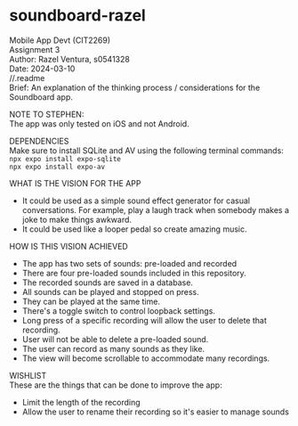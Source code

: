 # soundboard-razel

Mobile App Devt (CIT2269)  
Assignment 3   
Author: Razel Ventura, s0541328  
Date: 2024-03-10  
//.readme  
Brief: An explanation of the thinking process / considerations for the Soundboard app.


NOTE TO STEPHEN:  
The app was only tested on iOS and not Android.  


DEPENDENCIES  
Make sure to install SQLite and AV using the following terminal commands:    
`npx expo install expo-sqlite`   
`npx expo install expo-av`


WHAT IS THE VISION FOR THE APP   
- It could be used as a simple sound effect generator for casual conversations. For example, play a laugh track when somebody makes a joke to make things awkward.  
- It could be used like a looper pedal so create amazing music.


HOW IS THIS VISION ACHIEVED  
- The app has two sets of sounds: pre-loaded and recorded  
- There are four pre-loaded sounds included in this repository.  
- The recorded sounds are saved in a database.  
- All sounds can be played and stopped on press.  
- They can be played at the same time.  
- There's a toggle switch to control loopback settings.  
- Long press of a specific recording will allow the user to delete that recording.  
- User will not be able to delete a pre-loaded sound.  
- The user can record as many sounds as they like.  
- The view will become scrollable to accommodate many recordings.


WISHLIST  
These are the things that can be done to improve the app:  
- Limit the length of the recording
- Allow the user to rename their recording so it's easier to manage sounds
